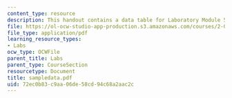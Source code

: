 ```yaml
---
content_type: resource
description: This handout contains a data table for Laboratory Module 5.
file: https://ol-ocw-studio-app-production.s3.amazonaws.com/courses/2-002-mechanics-and-materials-ii-spring-2004/72ec0b83c9aa06de58cd94c68a2aac2c_sampledata.pdf
file_type: application/pdf
learning_resource_types:
- Labs
ocw_type: OCWFile
parent_title: Labs
parent_type: CourseSection
resourcetype: Document
title: sampledata.pdf
uid: 72ec0b83-c9aa-06de-58cd-94c68a2aac2c
---
```

